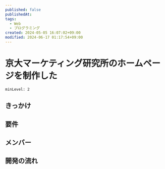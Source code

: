 ```yaml
---
published: false
publishedAt: 
tags:
  - Web
  - プログラミング
created: 2024-05-05 16:07:02+09:00
modified: 2024-06-17 01:17:54+09:00
---
```


# 京大マーケティング研究所のホームページを制作した

```table-of-contents
minLevel: 2
```

## きっかけ

## 要件

## メンバー

## 開発の流れ

